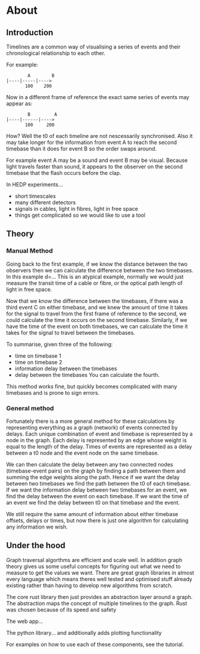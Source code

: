 # About

## Introduction

Timelines are a common way of visualising a series of events and their chronological relationship to each other.

For example:
```
        A        B
|----|-----|---->
       100    200
```
Now in a different frame of reference the exact same series of events may appear as:
```
        B         A
|----|------|---->
       100     200
```
How? 
Well the t0 of each timeline are not nescessarily synchronised. 
Also it may take longer for the information from event A to reach the second timebase than it does for event B so the order swaps around.

For example event A may be a sound and event B may be visual.
Because light travels faster than sound, it appears to the observer on the second timebase that the flash occurs before the clap.

In HEDP experiments...
- short timescales
- many different detectors
- signals in cables, light in fibres, light in free space
- things get complicated so we would like to use a tool

## Theory

### Manual Method

Going back to the first example, if we know the distance between the two observers then we can calculate the difference between the two timebases.
In this example d=...
This is an atypical example, normally we would just measure the transit time of a cable or fibre, or the optical path length of light in free space.

Now that we know the difference between the timebases, if there was a third event C on either timebase, and we knew the amount of time it takes for the signal to travel from the first frame of reference to the second, we could calculate the time it occurs on the second timebase.
Similarly, if we have the time of the event on both timebases, we can calculate the time it takes for the signal to travel between the timebases.

To summarise, given three of the following:
- time on timebase 1
- time on timebase 2
- information delay between the timebases
- delay between the timebases
You can calculate the fourth.

This method works fine, but quickly becomes complicated with many timebases and is prone to sign errors.

### General method

Fortunately there is a more general method for these calculations by representing everything as a graph (network) of events connected by delays.
Each unique combination of event and timebase is represented by a node in the graph.
Each delay is represented by an edge whose weight is equal to the length of the delay.
Times of events are represented as a delay between a t0 node and the event node on the same timebase.

We can then calculate the delay between any two connected nodes (timebase-event pairs) on the graph by finding a path between them and summing the edge weights along the path.
Hence if we want the delay between two timebases we find the path between the t0 of each timebase.
If we want the information delay between two timebases for an event, we find the delay between the event on each timebase.
If we want the time of an event we find the delay between t0 on that timebase and the event.

We still require the same amount of information about either timebase offsets, delays or times, but now there is just one algorithm for calculating any information we wish.

## Under the hood

Graph traversal algorthms are efficient and scale well.
In addition graph theory gives us some useful concepts for figuring out what we need to measure to get the values we want.
There are great graph libraries in almost every language which means theres well tested and optimised stuff already existing rather than having to develop new algorithms from scratch.

The core rust library then just provides an abstraction layer around a graph.
The abstraction maps the concept of multiple timelines to the graph.
Rust was chosen because of its speed and safety

The web app...

The python library... and additionally adds plotting functionality

For examples on how to use each of these components, see the tutorial.
